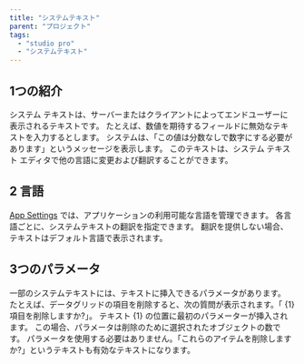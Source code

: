 ```yaml
---
title: "システムテキスト"
parent: "プロジェクト"
tags:
  - "studio pro"
  - "システムテキスト"
---
```


## 1つの紹介

システム テキストは、サーバーまたはクライアントによってエンドユーザーに表示されるテキストです。 たとえば、数値を期待するフィールドに無効なテキストを入力するとします。 システムは、「この値は分数なしで数字にする必要があります」というメッセージを表示します。 このテキストは、システム テキスト エディタで他の言語に変更および翻訳することができます。

## 2 言語

[App Settings](project-settings) では、アプリケーションの利用可能な言語を管理できます。 各言語ごとに、システムテキストの翻訳を指定できます。 翻訳を提供しない場合、テキストはデフォルト言語で表示されます。

## 3つのパラメータ

一部のシステムテキストには、テキストに挿入できるパラメータがあります。 たとえば、データグリッドの項目を削除すると、次の質問が表示されます。「 {1} 項目を削除しますか?」。 テキスト {1} の位置に最初のパラメーターが挿入されます。 この場合、パラメータは削除のために選択されたオブジェクトの数です。 パラメータを使用する必要はありません。「これらのアイテムを削除しますか?」というテキストも有効なテキストになります。